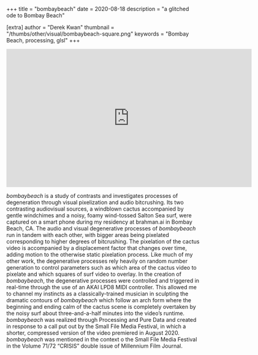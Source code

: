 +++
title = "bombaybeach"
date = 2020-08-18
description = "a glitched ode to Bombay Beach"

[extra]
author = "Derek Kwan"
thumbnail = "/thumbs/other/visual/bombaybeach-square.png"
keywords = "Bombay Beach, processing, glsl"
+++
<iframe src="https://player.vimeo.com/video/423455116" width="640" height="360" frameborder="0" allow="autoplay; fullscreen" allowfullscreen></iframe>


*bombaybeach* is a study of contrasts and investigates processes of degeneration through visual pixelization and audio bitcrushing. Its two contrasting audiovisual sources, a windblown cactus accompanied by gentle windchimes and a noisy, foamy wind-tossed Salton Sea surf, were captured on a smart phone during my residency at brahman.ai in Bombay Beach, CA. The audio and visual degenerative processes of *bombaybeach* run in tandem with each other, with bigger areas being pixelated corresponding to higher degrees of bitcrushing. The pixelation of the cactus video is accompanied by a displacement factor that changes over time, adding motion to the otherwise static pixelation process. Like much of my other work, the degenerative processes rely heavily on random number generation to control parameters such as which area of the cactus video to pixelate and which squares of surf video to overlay. In the creation of *bombaybeach*, the degenerative processes were controlled and triggered in real-time through the use of an AKAI LPD8 MIDI controller. This allowed me to channel my instincts as a classically-trained musician in sculpting the dramatic contours of *bombaybeach* which follow an arch form where the beginning and ending calm of the cactus scene is completely overtaken by the noisy surf about three-and-a-half minutes into the video’s runtime. *bombaybeach* was realized through Processing and Pure Data and created in response to a call put out by the Small File Media Festival, in which a shorter, compressed version of the video premiered in August 2020. *bombaybeach* was mentioned in the context o the Small File Media Festival in the Volume 71/72 “CRISIS” double issue of  Millennium Film Journal.
